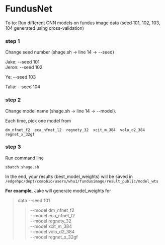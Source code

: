 # FundusNet
To to:
Run different CNN models on fundus image data (seed 101, 102, 103, 104 generated using cross-validation)

### step 1
Change seed number (shage.sh -> line 14 -> --seed)

Jake:  --seed 101  
Jeron: --seed 102

Ye:    --seed 103

Talia: --seed 104

### step 2
Change model name (shage.sh -> line 14 -> --model). 

Each time, pick one model from
```
dm_nfnet_f2  eca_nfnet_l2  regnety_32  xcit_m_384  volo_d2_384  regnet_x_32gf
```

### step 3
Run command line
```
sbatch shage.sh
```

In the end, your results (best_model_weights) will be saved in ``` /edgehpc/dept/compbio/users/whu1/fundusimage/result_public/model_wts ``` 

**For example**, Jake will generate model_weights for 
> data --seed 101
> > --model dm_nfnet_f2  
> > --model eca_nfnet_l2  
> > --model regnety_32  
> > --model xcit_m_384  
> > --model volo_d2_384  
> > --model regnet_x_32gf
